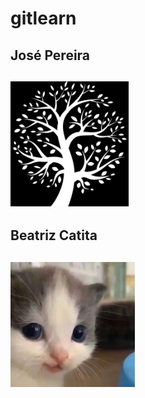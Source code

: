 # gitlearn

## José Pereira
## <img src="icons/jose.jpeg" height="200px" title="José Pereira">

## Beatriz Catita
## <img src="icons/beatriz.jpeg" height="200px" title="Beatriz Catita">
